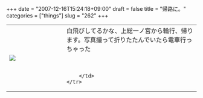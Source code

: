 +++
date = "2007-12-16T15:24:18+09:00"
draft = false
title = "帰路に。"
categories = ["things"]
slug = "262"
+++

<table width="100%">
	<tr>
		<td width="30%" valign="middle">
			<a rel="lightbox" href="http://keruru.net/images/4764c492a21a5-071216-145526.jpg"><img src="http://keruru.net/images/4764c492a21a5-thumb_071216-145526.jpg" border="0" /></a>
		</td>
		<td width="70%" valign="middle">
			白飛びしてるかな、上総一ノ宮から輪行、帰ります。写真撮って折りたたんでいたら電車行っちゃった<br />
<br />
<br />

		</td>
	</tr>
</table>
